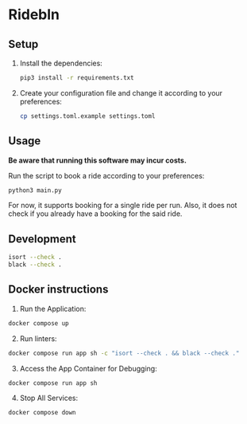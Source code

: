 # Ridebln

## Setup

1. Install the dependencies:
    
    ```sh
    pip3 install -r requirements.txt
    ```

2. Create your configuration file and change it according to your preferences:

    ```sh
    cp settings.toml.example settings.toml
    ```

## Usage

**Be aware that running this software may incur costs.**

Run the script to book a ride according to your preferences:

```sh
python3 main.py
```

For now, it supports booking for a single ride per run. Also, it does not check if you already have a booking for the said ride.

## Development

```sh
isort --check .
black --check .
```

## Docker instructions

1. Run the Application:

```sh
docker compose up
```

2. Run linters:

```sh
docker compose run app sh -c "isort --check . && black --check ."
```

3. Access the App Container for Debugging:

```sh
docker compose run app sh
```

4. Stop All Services:

```sh
docker compose down
```
